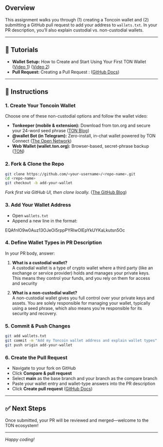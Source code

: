 ## Overview

This assignment walks you through (1) creating a Toncoin wallet and (2) submitting a GitHub pull request to add your address to `wallets.txt`. In your PR description, you’ll also explain custodial vs. non-custodial wallets.

---

## 🎥 Tutorials

- **Wallet Setup:** How to Create and Start Using Your First TON Wallet ([Video 1]( https://www.youtube.com/watch?v=JBQwce0wYIw  )) ([Video 2]( https://x.com/Shyaamal1108/status/1904006702250504445 )) 
- **Pull Request:** Creating a Pull Request : ([GitHub Docs](https://docs.github.com/articles/creating-a-pull-request ))

---

## 📝 Instructions

### 1. Create Your Toncoin Wallet

Choose one of these non-custodial options and follow the wallet video:

- **Tonkeeper (mobile & extension):** Download from ton.org and secure your 24-word seed phrase ([TON Blog](https://blog.ton.org/how-to-create-and-start-using-wallet "How to create and start using your first TON wallet?"))
- **@wallet Bot (in Telegram):** Zero-install, in-chat wallet powered by TON Connect ([The Open Network](https://docs.ton.org/v3/guidelines/ton-connect/wallet "Connect a wallet | The Open Network"))
- **Web Wallet (wallet.ton.org):** Browser-based, secret-phrase backup ([TON](https://ton.org/wallets "Get a wallet - TON"))

### 2. Fork & Clone the Repo

```bash
git clone https://github.com/<your-username>/<repo-name>.git
cd <repo-name>
git checkout -b add-your-wallet

```

_Fork first via GitHub UI, then clone locally._ ([The GitHub Blog](https://github.blog/developer-skills/github/beginners-guide-to-github-creating-a-pull-request/ "Beginner's guide to GitHub: Creating a pull request"))

### 3. Add Your Wallet Address

- Open `wallets.txt`
- Append a new line in the format:

EQAfnIO9w0Auz13OJeOi5rppPYRlwOIEpYkUYKaLkutsn5Oc


### 4. Define Wallet Types in PR Description

In your PR body, answer:

1.  **What is a custodial wallet?**  
  A custodial wallet is a type of crypto wallet where a third party (like an exchange or service provider) holds and manages your private keys. This means they control your funds, and you rely on them for access and security

2.  **What is a non-custodial wallet?**  
A non-custodial wallet gives you full control over your private keys and assets. You are solely responsible for managing your wallet, typically using a seed phrase, which also means you're responsible for its security and recovery.


### 5. Commit & Push Changes

```bash
git add wallets.txt
git commit -m "Add my Toncoin wallet address and explain wallet types"
git push origin add-your-wallet

```

### 6. Create the Pull Request

- Navigate to your fork on GitHub
- Click **Compare & pull request**
- Select **main** as the base branch and your branch as the compare branch
- Paste your wallet entry and wallet-type answers into the PR description
- Click **Create pull request** ([GitHub Docs](https://docs.github.com/articles/creating-a-pull-request "Creating a pull request - GitHub Docs"))

---

## ✅ Next Steps

Once submitted, your PR will be reviewed and merged—welcome to the TON ecosystem!

---

_Happy coding!_
